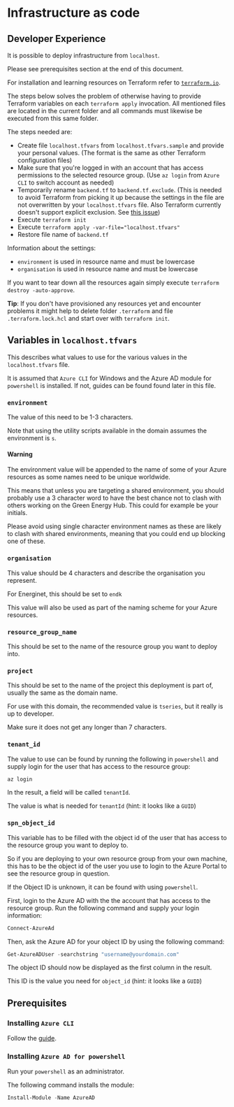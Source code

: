 # Infrastructure as code

## Developer Experience

It is possible to deploy infrastructure from `localhost`.

Please see prerequisites section at the end of this document.

For installation and learning resources on Terraform refer to [`terraform.io`](https://www.terraform.io).

The steps below solves the problem of otherwise having to provide Terraform variables on each `terraform apply` invocation. All mentioned files are
located in the current folder and all commands must likewise be executed from this same folder.

The steps needed are:

- Create file `localhost.tfvars` from `localhost.tfvars.sample` and provide your personal values.
  (The format is the same as other Terraform configuration files)
- Make sure that you're logged in with an account that has access permissions to the selected resource group.
  (Use `az login` from `Azure CLI` to switch account as needed)
- Temporarily rename `backend.tf` to `backend.tf.exclude`.
  (This is needed to avoid Terraform from picking it up because the settings in the file are not overwritten by your
  `localhost.tfvars` file. Also Terraform currently doesn't support explicit exclusion. See [this issue](https://github.com/hashicorp/terraform/issues/2253))
- Execute `terraform init`
- Execute `terraform apply -var-file="localhost.tfvars"`
- Restore file name of `backend.tf`

Information about the settings:

- `environment` is used in resource name and must be lowercase
- `organisation` is used in resource name and must be lowercase

If you want to tear down all the resources again simply execute `terraform destroy -auto-approve`.

**Tip**: If you don't have provisioned any resources yet and encounter problems it might help to delete folder `.terraform` and file `.terraform.lock.hcl` and start over with `terraform init`.

## Variables in `localhost.tfvars`

This describes what values to use for the various values in the `localhost.tfvars` file.

It is assumed that `Azure CLI` for Windows and the Azure AD module for `powershell` is installed. If not, guides can be found found later in this file.

### `environment`

The value of this need to be 1-3 characters.

Note that using the utility scripts available in the domain assumes the environment is `s`.

#### Warning

The environment value will be appended to the name of some of your Azure resources as some names need to be unique worldwide.

This means that unless you are targeting a shared environment, you should probably use a 3 character word to have the best chance not to clash with others working on the Green Energy Hub. This could for example be your initials.

Please avoid using single character environment names as these are likely to clash with shared environments, meaning that you could end up blocking one of these.

### `organisation`

This value should be 4 characters and describe the organisation you represent.

For Energinet, this should be set to `endk`

This value will also be used as part of the naming scheme for your Azure resources.

### `resource_group_name`

This should be set to the name of the resource group you want to deploy into.

### `project`

This should be set to the name of the project this deployment is part of, usually the same as the domain name.

For use with this domain, the recommended value is `tseries`, but it really is up to developer.

Make sure it does not get any longer than 7 characters.

### `tenant_id`

The value to use can be found by running the following in `powershell` and supply login for the user that has access to the resource group:

```PowerShell
az login
```

In the result, a field will be called `tenantId`.

The value is what is needed for `tenantId` (hint: it looks like a `GUID`)

### `spn_object_id`

This variable has to be filled with the object id of the user that has access to the resource group you want to deploy to.

So if you are deploying to your own resource group from your own machine, this has to be the object id of the user you use to login to the Azure Portal to see the resource group in question.

If the Object ID is unknown, it can be found with using `powershell`.

First, login to the Azure AD with the the account that has access to the resource group. Run the following command and supply your login information:

```PowerShell
Connect-AzureAd
```

Then, ask the Azure AD for your object ID by using the following command:

```PowerShell
Get-AzureADUser -searchstring "username@yourdomain.com"
```

The object ID should now be displayed as the first column in the result.

This ID is the value you need for `object_id` (hint: it looks like a `GUID`)

## Prerequisites

### Installing `Azure CLI`

Follow the [guide](https://docs.microsoft.com/en-us/cli/azure/install-azure-cli).

### Installing `Azure AD for powershell`

Run your `powershell` as an administrator.

The following command installs the module:

```PowerShell
Install-Module -Name AzureAD
```
